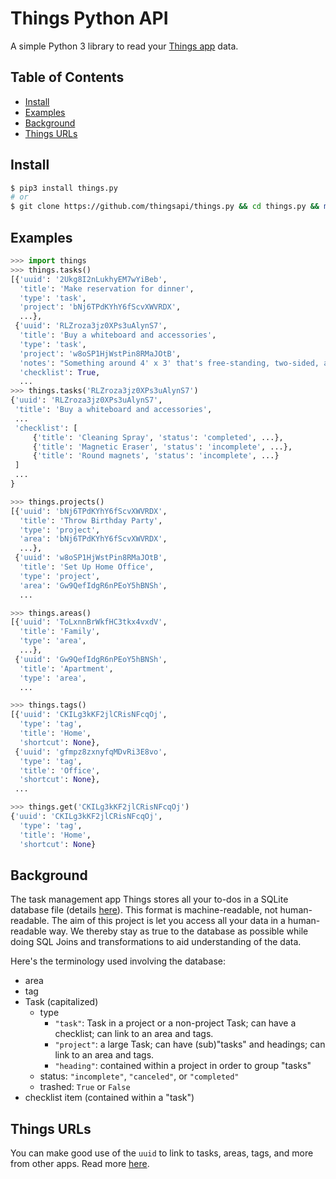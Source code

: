 # Things Python API

A simple Python 3 library to read your [Things app](https://culturedcode.com/things) data.

## Table of Contents

- [Install](#install)
- [Examples](#examples)
- [Background](#background)
- [Things URLs](#things-urls)

## Install

```sh
$ pip3 install things.py
# or
$ git clone https://github.com/thingsapi/things.py && cd things.py && make install
```

## Examples

```python
>>> import things
>>> things.tasks()
[{'uuid': '2Ukg8I2nLukhyEM7wYiBeb',
  'title': 'Make reservation for dinner',
  'type': 'task',
  'project': 'bNj6TPdKYhY6fScvXWVRDX',
  ...},
 {'uuid': 'RLZroza3jz0XPs3uAlynS7',
  'title': 'Buy a whiteboard and accessories',
  'type': 'task',
  'project': 'w8oSP1HjWstPin8RMaJOtB',
  'notes': "Something around 4' x 3' that's free-standing, two-sided, and magnetic.",
  'checklist': True,
  ...
>>> things.tasks('RLZroza3jz0XPs3uAlynS7')
{'uuid': 'RLZroza3jz0XPs3uAlynS7',
 'title': 'Buy a whiteboard and accessories',
 ...
 'checklist': [
     {'title': 'Cleaning Spray', 'status': 'completed', ...},
     {'title': 'Magnetic Eraser', 'status': 'incomplete', ...},
     {'title': 'Round magnets', 'status': 'incomplete', ...}
 ]
 ...
}

>>> things.projects()
[{'uuid': 'bNj6TPdKYhY6fScvXWVRDX',
  'title': 'Throw Birthday Party',
  'type': 'project',
  'area': 'bNj6TPdKYhY6fScvXWVRDX',
  ...},
 {'uuid': 'w8oSP1HjWstPin8RMaJOtB',
  'title': 'Set Up Home Office',
  'type': 'project',
  'area': 'Gw9QefIdgR6nPEoY5hBNSh',
  ...

>>> things.areas()
[{'uuid': 'ToLxnnBrWkfHC3tkx4vxdV',
  'title': 'Family',
  'type': 'area',
  ...},
 {'uuid': 'Gw9QefIdgR6nPEoY5hBNSh',
  'title': 'Apartment',
  'type': 'area',
  ...

>>> things.tags()
[{'uuid': 'CKILg3kKF2jlCRisNFcqOj',
  'type': 'tag',
  'title': 'Home',
  'shortcut': None},
 {'uuid': 'gfmpz8zxnyfqMDvRi3E8vo',
  'type': 'tag',
  'title': 'Office',
  'shortcut': None},
 ...

>>> things.get('CKILg3kKF2jlCRisNFcqOj')
{'uuid': 'CKILg3kKF2jlCRisNFcqOj',
  'type': 'tag',
  'title': 'Home',
  'shortcut': None}

```

## Background

The task management app Things stores all your to-dos in a SQLite database file (details [here](https://culturedcode.com/things/support/articles/2982272/#get-the-things-3-database-file)). This format is machine-readable, not human-readable. The aim of this project is let you access all your data in a human-readable way. We thereby stay as true to the database as possible while doing SQL Joins and transformations to aid understanding of the data.

Here's the terminology used involving the database:

- area
- tag
- Task (capitalized)
  - type
    - `"task"`: Task in a project or a non-project Task; can have a checklist; can link to an area and tags.
    - `"project"`: a large Task; can have (sub)"tasks" and headings; can link to an area and tags.
    - `"heading"`: contained within a project in order to group "tasks"
  - status:  `"incomplete"`,  `"canceled"`, or `"completed"`
  - trashed: `True` or `False`
- checklist item (contained within a "task")


## Things URLs

You can make good use of the `uuid` to link to tasks, areas, tags, and more from other apps. Read more [here](https://culturedcode.com/things/blog/2018/02/hey-things/).
